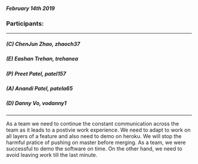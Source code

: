 ##### February 14th 2019 
### Participants:
***
##### (C) ChenJun Zhao, zhaoch37
##### (E) Eashan Trehan, trehanea
##### (P) Preet Patel, patel157
##### (A) Anandi Patel, patela65
##### (D) Danny Vo, vodanny1
***
As a team we need to continue the constant communication across the team as it leads to a postivie work experience. We need to adapt to work on all layers of a feature and also need to demo on heroku. We will stop the harmful pratice of pushing on master before merging. As a team, we were successful to demo the software on time. On the other hand, we need to avoid leaving work till the last minute.
